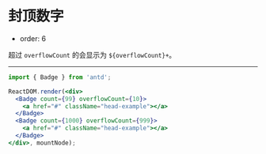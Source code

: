 # 封顶数字

- order: 6

超过 `overflowCount` 的会显示为 `${overflowCount}+`。

---

````jsx
import { Badge } from 'antd';

ReactDOM.render(<div>
  <Badge count={99} overflowCount={10}>
    <a href="#" className="head-example"></a>
  </Badge>
  <Badge count={1000} overflowCount={999}>
    <a href="#" className="head-example"></a>
  </Badge>
</div>, mountNode);
````
